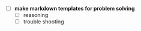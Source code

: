 - [ ] **make markdown templates for problem solving**
  - [ ] reasoning
  - [ ] trouble shooting  
<!--stackedit_data:
eyJoaXN0b3J5IjpbLTE4MjM3NTgxNzFdfQ==
-->